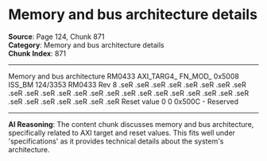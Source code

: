 # Memory and bus architecture details

**Source**: Page 124, Chunk 871  
**Category**: Memory and bus architecture details  
**Chunk Index**: 871

---

Memory and bus architecture RM0433
AXI_TARG4_
FN_MOD_
0x5008 ISS_BM
124/3353 RM0433 Rev 8
.seR .seR .seR .seR .seR .seR .seR .seR .seR .seR .seR .seR .seR .seR .seR .seR .seR .seR .seR .seR .seR .seR .seR .seR .seR .seR .seR .seR .seR .seR
Reset value 0 0
0x500C - Reserved

---

**AI Reasoning**: The content chunk discusses memory and bus architecture, specifically related to AXI target and reset values. This fits well under 'specifications' as it provides technical details about the system's architecture.
